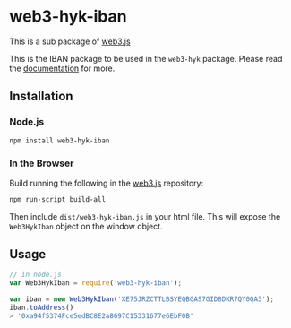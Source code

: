 # web3-hyk-iban

This is a sub package of [web3.js][repo]

This is the IBAN package to be used in the `web3-hyk` package.
Please read the [documentation][docs] for more.

## Installation

### Node.js

```bash
npm install web3-hyk-iban
```

### In the Browser

Build running the following in the [web3.js][repo] repository:

```bash
npm run-script build-all
```

Then include `dist/web3-hyk-iban.js` in your html file.
This will expose the `Web3HykIban` object on the window object.


## Usage

```js
// in node.js
var Web3HykIban = require('web3-hyk-iban');

var iban = new Web3HykIban('XE75JRZCTTLBSYEQBGAS7GID8DKR7QY0QA3');
iban.toAddress()
> '0xa94f5374Fce5edBC8E2a8697C15331677e6EbF0B'
```


[docs]: http://web3js.readthedocs.io/en/1.0/
[repo]: https://github.com/hayekchain/web3.js


